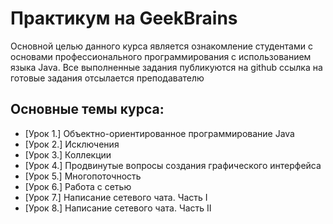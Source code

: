 # Практикум на GeekBrains
Основной целью данного курса является ознакомление студентами с основами профессионального программирования с использованием языка Java.
Все выполненные задания публикуются на github ссылка на готовые задания отсылается преподавателю

## Основные темы курса:
* [Урок 1.] Объектно-ориентированное программирование Java
* [Урок 2.] Исключения
* [Урок 3.] Коллекции
* [Урок 4.] Продвинутые вопросы создания графического интерфейса
* [Урок 5.] Многопоточность
* [Урок 6.] Работа с сетью
* [Урок 7.] Написание сетевого чата. Часть I
* [Урок 8.] Написание сетевого чата. Часть II
